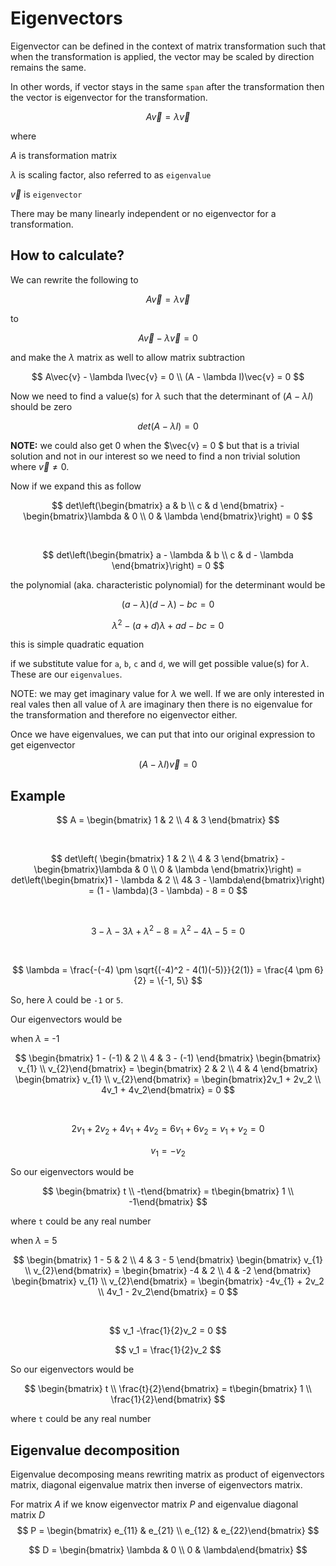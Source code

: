 # Eigenvectors

Eigenvector can be defined in the context of matrix transformation such that when the transformation is applied, the vector may be scaled by direction remains the same.

In other words, if vector stays in the same `span` after the transformation then the vector is eigenvector for the transformation.

$$
A\vec{v} = \lambda\vec{v}
$$

where

$A$ is transformation matrix

$\lambda$ is scaling factor, also referred to as `eigenvalue`

$\vec{v}$ is `eigenvector`

There may be many linearly independent or no eigenvector for a transformation.

## How to calculate?

We can rewrite the following to

$$
A\vec{v} = \lambda\vec{v}
$$

to

$$
A\vec{v} - \lambda\vec{v} = 0
$$

and make the $\lambda$ matrix as well to allow matrix subtraction

$$
A\vec{v} - \lambda I\vec{v} = 0 \\
(A - \lambda I)\vec{v} = 0
$$

Now we need to find a value(s) for $\lambda$ such that the determinant of $(A - \lambda I)$ should be zero

$$
det(A - \lambda I) = 0
$$

**NOTE:** we could also get 0 when the $\vec{v} = 0 $ but that is a trivial solution and not in our interest so we need to find a non trivial solution where $\vec{v} \not= 0$.

Now if we expand this as follow

$$
det\left(\begin{bmatrix} a & b \\
c & d \end{bmatrix} - \begin{bmatrix}\lambda & 0 \\
0 & \lambda \end{bmatrix}\right) = 0
$$

&nbsp;

$$
det\left(\begin{bmatrix} a - \lambda & b \\
c & d - \lambda \end{bmatrix}\right) = 0
$$

the polynomial (aka. characteristic polynomial) for the determinant would be

$$
(a - \lambda)(d - \lambda) - bc = 0
$$

$$
\lambda^2 - (a + d)\lambda + ad - bc = 0
$$

this is simple quadratic equation

if we substitute value for `a`, `b`, `c` and `d`, we will get possible value(s) for $\lambda$. These are our `eigenvalues`.

NOTE: we may get imaginary value for $\lambda$ we well. If we are only interested in real vales then all value of $\lambda$ are imaginary then there is no eigenvalue for the transformation and therefore no eigenvector either.

Once we have eigenvalues, we can put that into our original expression to get eigenvector

$$
(A - \lambda I)\vec{v} = 0
$$

## Example

$$
A = \begin{bmatrix} 1 & 2 \\
4 & 3 \end{bmatrix}
$$

&nbsp;

$$
det\left( \begin{bmatrix} 1 & 2 \\
4 & 3 \end{bmatrix} - \begin{bmatrix}\lambda & 0 \\
0 & \lambda \end{bmatrix}\right) = det\left(\begin{bmatrix}1 - \lambda & 2 \\
4& 3 - \lambda\end{bmatrix}\right) = (1 - \lambda)(3 - \lambda) - 8 = 0
$$

&nbsp;

$$
3 - \lambda -3\lambda+\lambda^2 - 8 = \lambda^2 - 4\lambda -5 = 0
$$

&nbsp;

$$
\lambda = \frac{-(-4) \pm \sqrt{(-4)^2 - 4(1)(-5)}}{2(1)} = \frac{4 \pm 6}{2} = \{-1, 5\}
$$

So, here $\lambda$ could be `-1` or `5`.

Our eigenvectors would be

when $\lambda$ = -1

$$
\begin{bmatrix} 1 - (-1) & 2 \\
4 & 3 - (-1) \end{bmatrix} \begin{bmatrix} v_{1} \\
v_{2}\end{bmatrix} = \begin{bmatrix} 2 & 2 \\
4 & 4 \end{bmatrix} \begin{bmatrix} v_{1} \\
v_{2}\end{bmatrix}  = \begin{bmatrix}2v_1 + 2v_2 \\
4v_1 + 4v_2\end{bmatrix} = 0
$$

&nbsp;

$$
2v_1 + 2v_2 + 4v_1 + 4v_2 = 6v_1 + 6v_2 = v_1 + v_2 = 0
$$

$$
v_1 = -v_2
$$

$$
$$

So our eigenvectors would be

$$
\begin{bmatrix} t \\
-t\end{bmatrix} = t\begin{bmatrix} 1 \\
-1\end{bmatrix}
$$

where `t` could be any real number

when $\lambda$ = 5

$$
\begin{bmatrix} 1 - 5 & 2 \\
4 & 3 - 5 \end{bmatrix} \begin{bmatrix} v_{1} \\
v_{2}\end{bmatrix} = \begin{bmatrix} -4 & 2 \\
4 & -2 \end{bmatrix} \begin{bmatrix} v_{1} \\
v_{2}\end{bmatrix} = \begin{bmatrix} -4v_{1} + 2v_2 \\
4v_1 - 2v_2\end{bmatrix} = 0
$$

&nbsp;

$$
v_1 -\frac{1}{2}v_2 = 0
$$

$$
v_1 = \frac{1}{2}v_2
$$

So our eigenvectors would be

$$
\begin{bmatrix} t \\
\frac{t}{2}\end{bmatrix} = t\begin{bmatrix} 1 \\
\frac{1}{2}\end{bmatrix}
$$

where `t` could be any real number

## Eigenvalue decomposition

Eigenvalue decomposing means rewriting matrix as product of eigenvectors matrix, diagonal eigenvalue matrix then inverse of eigenvectors matrix.

For matrix $A$ if we know eigenvector matrix $P$ and eigenvalue diagonal matrix $D$
$$
P = \begin{bmatrix} e_{11} & e_{21} \\
 e_{12} & e_{22}\end{bmatrix}
$$

$$
D = \begin{bmatrix} \lambda & 0 \\
 0 & \lambda\end{bmatrix}
$$
